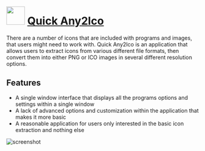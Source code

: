 # <img src="https://cdn.rawgit.com/JourneyOver/chocolatey-packages/1e63e1f77337f67003290d824b7ddf3d08fb44e9/icons/any2ico.png" width="48" height="48"/> [Quick Any2Ico](https://chocolatey.org/packages/any2ico.portable)

There are a number of icons that are included with programs and images, that users might need to work with. Quick Any2Ico is an application that allows users to extract icons from various different file formats, then convert them into either PNG or ICO images in several different resolution options.

## Features

- A single window interface that displays all the programs options and settings within a single window
- A lack of advanced options and customization within the application that makes it more basic
- A reasonable application for users only interested in the basic icon extraction and nothing else

![screenshot](https://raw.githubusercontent.com/JourneyOver/chocolatey-packages/master/readme_imgs/any2ico.png)

